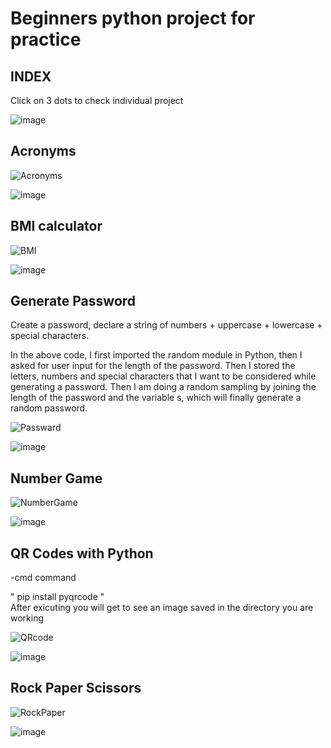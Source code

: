 # Beginners python project for practice

## INDEX

Click on 3 dots to check individual project

![image](https://user-images.githubusercontent.com/88243315/132951547-a98f9c58-bef0-4200-a553-ce611bb5c70b.png)





## Acronyms

![Acronyms](https://user-images.githubusercontent.com/88243315/132951062-04250f6a-4841-4cb0-9b56-d746d67d7252.png)


![image](https://user-images.githubusercontent.com/88243315/132951009-16ccedc9-b8cc-41d2-8c97-d86063bc41b3.png)



 ## BMI calculator
 
 ![BMI](https://user-images.githubusercontent.com/88243315/132950403-85ee61a2-b0a5-4809-8cf2-8b8f88a7c359.png)


![image](https://user-images.githubusercontent.com/88243315/132950451-6193bf32-cda5-4dab-8aa3-c376db57edf1.png)


## Generate Password 

Create a password, declare a string of numbers + uppercase + lowercase + special characters.

In the above code, I first imported the random module in Python, then I asked for user input for the length of the password. Then I stored the letters, numbers and special characters that I want to be considered while generating a password. Then I am doing a random sampling by joining the length of the password and the variable s, which will finally generate a random password.

![Passward](https://user-images.githubusercontent.com/88243315/132949094-19603fbb-52a7-470e-8d0e-e0e3742eef09.png)

![image](https://user-images.githubusercontent.com/88243315/132949112-cbe016ee-8701-451d-9b7c-e92e11115a35.png)




## Number Game

![NumberGame](https://user-images.githubusercontent.com/88243315/132951243-3f50fefe-d9a4-439c-b262-8953f547a401.png)


![image](https://user-images.githubusercontent.com/88243315/132951239-965ecc90-be5e-4bfe-b583-268049195eff.png)




## QR Codes with Python

-cmd command

" pip install pyqrcode "  
After exicuting you will get to see an image saved in the directory you are working  

![QRcode](https://user-images.githubusercontent.com/88243315/132949171-c256f6bb-ec8e-4101-bd9a-3461925d9641.png)

![image](https://user-images.githubusercontent.com/88243315/132949197-aeee9979-4e64-4c86-b178-0bf49783541d.png)


## Rock Paper Scissors 

![RockPaper](https://user-images.githubusercontent.com/88243315/132951373-b4c6308d-f7f6-42a3-b5d9-3bf45d960468.png)

![image](https://user-images.githubusercontent.com/88243315/132951395-51c575d7-4ad0-471b-99ac-88740764286f.png)

  


